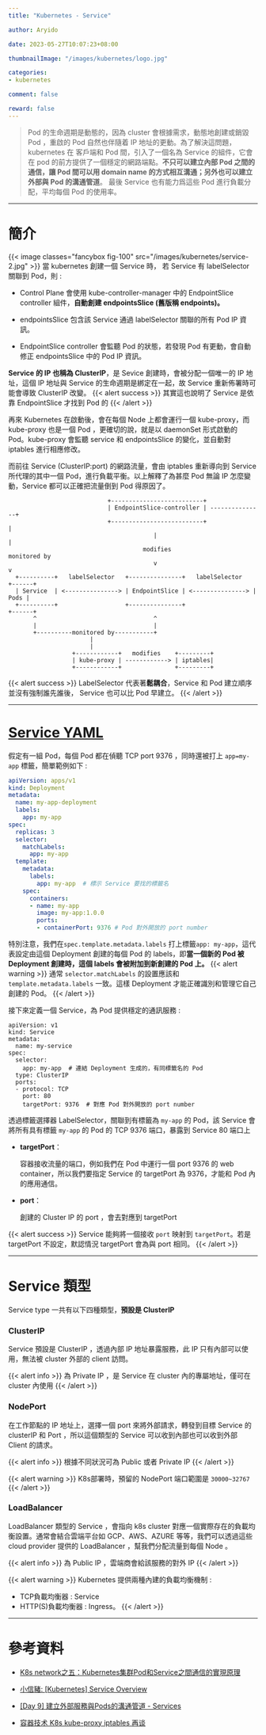 ```yaml
---
title: "Kubernetes - Service"

author: Aryido

date: 2023-05-27T10:07:23+08:00

thumbnailImage: "/images/kubernetes/logo.jpg"

categories:
- kubernetes

comment: false

reward: false
---
```

<!--BODY-->
> Pod 的生命週期是動態的，因為 cluster 會根據需求，動態地創建或銷毀 Pod ，重啟的 Pod 自然也伴隨着 IP 地址的更動。為了解決這問題，kubernetes 在 客戶端和 Pod 間，引入了一個名為 Service 的組件，它會在 pod 的前方提供了一個穩定的網路端點。**不只可以建立內部 Pod 之間的通信，讓 Pod 間可以用 domain name 的方式相互溝通；另外也可以建立外部與 Pod 的溝通管道**。 最後 Service 也有能力爲這些 Pod 進行負載分配，平均每個 Pod 的使用率。
<!--more-->

---

# 簡介
{{< image classes="fancybox fig-100" src="/images/kubernetes/service-2.jpg" >}}
當 kubernetes 創建一個 Service 時， 若 Service 有 labelSelector 關聯到 Pod，則 :
  - Control Plane 會使用 kube-controller-manager 中的 EndpointSlice controller 組件，**自動創建 endpointsSlice (舊版稱 endpoints)。**

  - endpointsSlice 包含該 Service 通過 labelSelector 關聯的所有 Pod IP 資訊。

  - EndpointSlice controller  會監聽 Pod 的狀態，若發現 Pod 有更動，會自動修正 endpointsSlice 中的 Pod IP 資訊。

**Service 的 IP 也稱為 ClusterIP**，是 Sevice 創建時，會被分配一個唯一的 IP 地址，這個 IP 地址與 Service 的生命週期是綁定在一起，故 Service 重新佈署時可能會導致 ClusterIP 改變。
{{< alert success >}}
其實這也說明了 Service 是依靠 EndpointSlice 才找到 Pod 的
{{< /alert >}}

再來 Kubernetes 在啟動後，會在每個 Node 上都會運行一個 kube-proxy，而 kube-proxy 也是一個 Pod ，更確切的說，就是以 daemonSet 形式啟動的 Pod。kube-proxy 會監聽 service 和 endpointsSlice 的變化，並自動對 iptables 進行相應修改。

而前往 Service (ClusterIP:port) 的網路流量，會由 iptables 重新導向到 Service 所代理的其中一個 Pod，進行負載平衡。以上解釋了為甚麼 Pod 無論 IP 怎麼變動，Service 都可以正確把流量倒到 Pod 得原因了。

```
                            +--------------------------+
                            | EndpointSlice-controller | ---------------+
                            +--------------------------+                |
                                         |                              |
                                      modifies                     monitored by
                                         v                              v
  +----------+   labelSelector   +---------------+   labelSelector   +------+
  | Service  | <---------------> | EndpointSlice | <---------------> | Pods |
  +----------+                   +---------------+                   +------+
       ^                                 ^
       |                                 |
       +----------monitored by-----------+
                       |
                       |
                  +------------+   modifies    +---------+
                  | kube-proxy | ------------> | iptables|
                  +------------+               +---------+

```


{{< alert success >}}
LabelSelector 代表著**鬆耦合**，Service 和 Pod 建立順序並沒有強制誰先誰後， Service 也可以比 Pod 早建立。
{{< /alert >}}


---

# [Service YAML](https://kubernetes.io/docs/concepts/services-networking/service/)

假定有一組 Pod，每個 Pod 都在偵聽 TCP port 9376 ，同時還被打上 ```app=my-app``` 標籤，簡單範例如下 :
```YAML
apiVersion: apps/v1
kind: Deployment
metadata:
  name: my-app-deployment
  labels:
    app: my-app
spec:
  replicas: 3
  selector:
    matchLabels:
      app: my-app
  template:
    metadata:
      labels:
        app: my-app  # 標示 Service 要找的標籤名
    spec:
      containers:
      - name: my-app
        image: my-app:1.0.0
        ports:
        - containerPort: 9376 # Pod 對外開放的 port number
```
特別注意，我們在```spec.template.metadata.labels```
打上標籤```app: my-app```，這代表設定由這個 Deployment 創建的每個 Pod 的 labels，即**當一個新的 Pod 被 Deployment 創建時，這個 labels 會被附加到新創建的 Pod 上。**
{{< alert warning >}}
通常 ```selector.matchLabels``` 的設置應該和 ```template.metadata.labels``` 一致。這樣 Deployment 才能正確識別和管理它自己創建的 Pod。
{{< /alert >}}



接下來定義一個 Service，為 Pod 提供穩定的通訊服務 :

```
apiVersion: v1
kind: Service
metadata:
  name: my-service
spec:
  selector:
    app: my-app  # 連結 Deployment 生成的，有同標籤名的 Pod
  type: ClusterIP
  ports:
  - protocol: TCP
    port: 80
    targetPort: 9376  # 對應 Pod 對外開放的 port number
```

透過標籤選擇器 LabelSelector，關聯到有標籤為 ```my-app``` 的 Pod，該 Service 會將所有具有標籤 ```my-app``` 的 Pod 的 TCP 9376 端口，暴露到 Service 80 端口上
- **targetPort**：

  容器接收流量的端口，例如我們在 Pod 中運行一個 port 9376 的 web container，所以我們要指定 Service 的 targetPort 為 9376，才能和 Pod 內的應用通信。
- **port**：

  創建的  Cluster IP 的 port ，會去對應到 targetPort

{{< alert success >}}
Service 能夠將一個接收 ```port``` 映射到 ```targetPort```。若是 targetPort 不設定，默認情況 targetPort 會為與 port 相同。
{{< /alert >}}

---

# Service 類型
Service type 一共有以下四種類型，**預設是 ClusterIP**
###  ClusterIP

Service 預設是 ClusterIP ，透過內部 IP 地址暴露服務，此 IP 只有內部可以使用，無法被 cluster 外部的 client 訪問。

{{< alert info >}}
為 Private IP ，是 Service 在 cluster 內的專屬地址，僅可在 cluster 內使用
{{< /alert >}}

### NodePort

在工作節點的 IP 地址上，選擇一個 port 來將外部請求，轉發到目標 Service 的 clusterIP 和 Port ，所以這個類型的 Service 可以收到內部也可以收到外部 Client 的請求。

{{< alert info >}}
根據不同狀況可為 Public 或者 Private IP
{{< /alert >}}


{{< alert warning >}}
K8s部署時，預留的 NodePort 端口範圍是  ```30000~32767```
{{< /alert >}}

### LoadBalancer

LoadBalancer 類型的 Service ，會指向 k8s cluster 對應一個實際存在的負載均衡設置。通常會結合雲端平台如 GCP、AWS、AZURE 等等，我們可以透過這些 cloud provider 提供的 LoadBalancer ，幫我們分配流量到每個 Node 。

{{< alert info >}}
為 Public IP ，雲端商會給該服務的對外 IP
{{< /alert >}}

{{< alert warning >}}
Kubernetes 提供兩種內建的負載均衡機制 :
- TCP負載均衡器 : Service
- HTTP(S)負載均衡器 : Ingress。
{{< /alert >}}

---

# 參考資料

- [K8s network之五：Kubernetes集群Pod和Service之間通信的實現原理](https://marcuseddie.github.io/2021/K8s-Network-Architecture-section-five.html)

- [小信豬: [Kubernetes] Service Overview](https://godleon.github.io/blog/Kubernetes/k8s-Service-Overview/)

- [[Day 9] 建立外部服務與Pods的溝通管道 - Services](https://ithelp.ithome.com.tw/articles/10194344)

- [容器技术 K8s kube-proxy iptables 再谈](https://juejin.cn/post/7134143215380201479)


